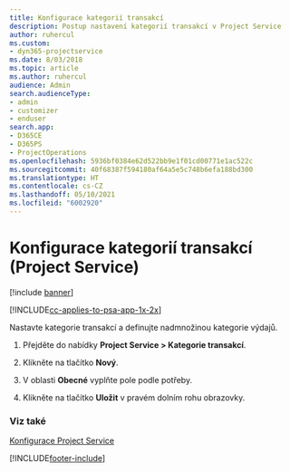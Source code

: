 ```yaml
---
title: Konfigurace kategorií transakcí
description: Postup nastavení kategorií transakcí v Project Service
author: ruhercul
ms.custom:
- dyn365-projectservice
ms.date: 8/03/2018
ms.topic: article
ms.author: ruhercul
audience: Admin
search.audienceType:
- admin
- customizer
- enduser
search.app:
- D365CE
- D365PS
- ProjectOperations
ms.openlocfilehash: 5936bf0384e62d522bb9e1f01cd00771e1ac522c
ms.sourcegitcommit: 40f68387f594180af64a5e5c748b6efa188bd300
ms.translationtype: HT
ms.contentlocale: cs-CZ
ms.lasthandoff: 05/10/2021
ms.locfileid: "6002920"
---
```

# <a name="configure-transaction-categories-project-service"></a>Konfigurace kategorií transakcí (Project Service)

[!include [banner](../includes/psa-now-project-operations.md)]

[!INCLUDE[cc-applies-to-psa-app-1x-2x](../includes/cc-applies-to-psa-app-1x-2x.md)]

Nastavte kategorie transakcí a definujte nadmnožinou kategorie výdajů.  
  
1.  Přejděte do nabídky **Project Service > Kategorie transakcí**.  
  
2.  Klikněte na tlačítko **Nový**.  
  
3.  V oblasti **Obecné** vyplňte pole podle potřeby.  
  
4.  Klikněte na tlačítko **Uložit** v pravém dolním rohu obrazovky.  
  
### <a name="see-also"></a>Viz také  
 [Konfigurace Project Service](../psa/configure.md)


[!INCLUDE[footer-include](../includes/footer-banner.md)]